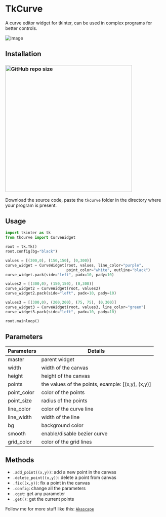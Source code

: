 # TkCurve
A curve editor widget for tkinter, can be used in complex programs for better controls.

![image](https://github.com/Akascape/TkCurve/assets/89206401/b4cd7314-b899-4244-b4ee-1ff25355ba7c)

## Installation
### [<img alt="GitHub repo size" src="https://img.shields.io/github/repo-size/Akascape/TkCurve?&color=white&label=Download%20Source%20Code&logo=Python&logoColor=yellow&style=for-the-badge"  width="400">](https://github.com/Akascape/TkCurve/archive/refs/heads/main.zip)

Download the source code, paste the `tkcurve` folder in the directory where your program is present.

## Usage
```python
import tkinter as tk
from tkcurve import CurveWidget

root = tk.Tk()
root.config(bg="black")

values = [(300,0), (150,150), (0,300)]
curve_widget = CurveWidget(root, values, line_color="purple",
                           point_color="white", outline="black")
curve_widget.pack(side="left", padx=10, pady=10)

values2 = [(300,0), (150,150), (0,300)]
curve_widget2 = CurveWidget(root, values2)
curve_widget2.pack(side="left", padx=10, pady=10)

values3 = [(300,0), (200,200), (75, 75), (0,300)]
curve_widget3 = CurveWidget(root, values3, line_color="green")
curve_widget3.pack(side="left", padx=10, pady=10)

root.mainloop()
```

## Parameters
| Parameters | Details |
|--------|----------|
| master	| parent widget |
| width | width of the canvas |
| height | height of the canvas |
| points | the values of the points, example: [(x,y), (x,y)] |
| point_color | color of the points |
| point_size | radius of the points |
| line_color | color of the curve line |
| line_width | width of the line |
| bg | background color |
| smooth | enable/disable bezier curve |
| grid_color | color of the grid lines |

## Methods
- `.add_point((x,y))`: add a new point in the canvas
- `.delete_point((x,y))`: delete a point from canvas
- `.fix((x,y))`: fix a point in the canvas
- `.config`: change all the parameters
- `.cget`: get any parameter
- `.get()`: get the current points
  
Follow me for more stuff like this: [`Akascape`](https://github.com/Akascape/)
